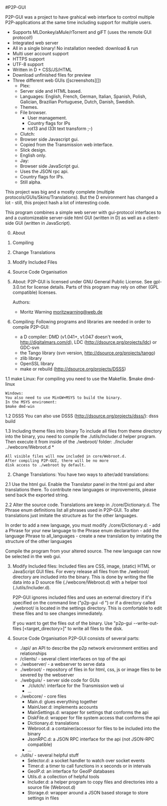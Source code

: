 #P2P-GUI

P2P-GUI was a project to have grahical web interface to control multiple P2P-applications at the same time including support for multiple users.

* Supports MLDonkey/aMule/rTorrent and giFT (uses the remote GUI protocol!)
* Integrated web server
* All in a single binary! No installation needed: download & run
* Multi user account support
* HTTPS support
* UTF-8 support
* Written in D + CSS/JS/HTML
* Download unfinished files for preview
* Three different web GUIs ([screenshots][])
  * Plex:
   * Server side and HTML based.
   * Languages: English, French, German, Italian, Spanish, Polish, Galician, Brazilian Portuguese, Dutch, Danish, Swedish.
   * Themes.
   * File browser.
     * User management.
     * Country flags for IPs
     * rot13 and l33t text transform ;-)
  * Clutch:
   * Browser side Javascript gui.
   * Copied from the Transmission web interface.
   * Slick design.
   * English only.
  * Jay:
   * Browser side JavaScript gui.
    * Uses the JSON rpc api.
    * Country flags for IPs.
    * Still alpha.


This project was big and a mostly complete (multiple protocols/GUIs/Skins/Translations).
But the D environment has changed a lot - still, this project hash a lot of interesting code.

This program combines a simple web server with gui-protocol interfaces to 
and a customizeable server-side html GUI (written in D) as well as a client-side GUI (written in JavaScript).


0. About
1. Compiling
2. Change Translations 
3. Modify Included Files
4. Source Code Organisation


0. About:
    P2P-GUI is licensed under GNU General Public License.
    See gpl-3.0.txt for license details.
    Parts of this program may rely on other (GPL compatible) licenses.

   Authors:
   - Moritz Warning <moritzwarning@web.de>

1. Compiling:
    Following programs and libraries are needed in order to compile P2P-GUI:
      - a D compiler: DMD (v1.041+, v1.047 doesn't work, http://digitalmars.com/d), LDC (http://dsource.prg/projects/ldc) or GDC-svn
      - the Tango library (svn version, http://dsource.org/projects/tango)
      - zlib library
      - OpenSSL library
      - make or rebuild (http://dsource.org/projects/DSSS)

1.1 make
    Linux:
    For compiling you need to use the Makefile.
    $make dmd-linux

    Windows:
    You also need to use MinGW+MSYS to build the binary.
    In the MSYS enviroment:
    $make dmd-win

1.2 DSSS
    You can also use DSSS (http://dsource.org/projects/dsss/):
    dsss build

1.3 Including theme files into binary
    To include all files from theme directory into the binary,
    you need to compile the ./utils/Includer.d helper program.
    Then execute it from inside of the ./webroot/ folder:
    ./Includer ../webcore/Webroot.d *

    All visible files will now included in core/Webroot.d.
    After compiling P2P-GUI, there will be no more
    disk access to ./webroot by default.



2. Change Translations:
    You have two ways to alter/add translations:

2.1 Use the html gui.
    Enable the Translator panel in the html gui and alter translations there.
    To contribute new languages or improvements, please send back the exported string.

2.2 Alter the source code.
   Translations are keep in ./core/Dictionary.d.
   The Phrase enum definitions list all phrases used in P2P-GUI.
   To alter translations just imitate the structure as for the other languages.

   In order to add a new language, you must modify ./core/Dictionary.d:
     - add a Phrase for your new language to the Phrase enum declarartion
     - add the language Phrase to all_languages
     - create a new translation by imitating the structure of the other languages

  Compile the program from your altered source.
  The new language can now be selected in the web gui.



3. Modify Included files:
    Included files are CSS, image, (static) HTML or JavaScript GUI files.
    For every release all files from the ./webroot/ directory are included into the binary.
    This is done by writing the file data into a D source file (./webcore/Webroot.d)
    with a helper tool (./utils/Includer.d).
    
    P2P-GUI ignores included files and uses an external directory
    if it's specified on the command line  ("p2p-gui -d <directory>")
    or if a directory called ./webroot/ is located in the settings directory.
    This is comfortable to edit these files and to see changes immediately.

    If you want to get the files out of the binary.
    Use "p2p-gui --write-out-files [<target_directory>]" to write all files to the disk.



4. Source Code Organisation
   P2P-GUI consists of several parts:
   - ./api/ an API to describe the p2p network environment entities and relationships
   - /clients/ - several client interfaces on top of the api
   - ./webserver/ - a webserver to serve data
   - ./webroot/ - repository of files in for html, css, js or image files to be severed by the webserver
   - ./webguis/ - server side code for GUIs 
      - ./clutch/: interface for the Transmission web ui
      - ...
   - ./webcore/ - core files
      - Main.d: glues everything together
      - MainUser.d: implements accounts
      - MainSettings.d: wrapper for settings that conforms the api
      - DiskFile.d: wrapper for file system access that conforms the api
      - Dictionary.d: translations
      - Webroot.d: a container/accessor for files to be included into the binary
      - JsonRPC.d: a JSON RPC interface for the api (not JSON-RPC compatible)
      - ...
   - ./utils/ - several helpful stuff
      - Selector.d: a socket handler to watch over socket events
      - Timer.d: a timer to call functions in x seconds or in intervals
      - GeoIP.d: an interface for GeoIP databases
      - Utils.d: a collection of helpful tools
      - Includer.d: a helper program to copy files and directories into a source file (Webroot.d)
      - Storage.d: wrapper around a JSON based storage to store settings in files
